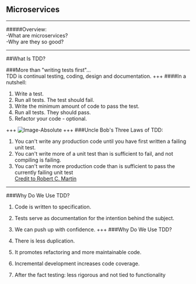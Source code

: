 ## Microservices

---
#####Overview:<br>
-What are microservices?<br>
-Why are they so good?<br>

---
##What Is TDD?

###More than "writing tests first"...<br>
TDD is continual testing, coding, design and documentation.
+++
####In a nutshell:
  1. Write a test.
  2. Run all tests. The test should fail.
  3. Write the minimum amount of code to pass the test.
  4. Run all tests. They should pass.
  5. Refactor your code - optional.
  
+++
![Image-Absolute](https://s3.amazonaws.com/media-p.slid.es/uploads/jlopezmo/images/587930/tdd-circle-of-life.png)
+++
###Uncle Bob's Three Laws of TDD:<br>
1. You can't write any production code until you have first written a failing unit test.<br>
2. You can't write more of a unit test than is sufficient to fail, and not compiling is failing.<br>
3. You can't write more production code than is sufficient to pass the currently failing unit test<br>
[Credit to Robert C. Martin](http://programmer.97things.oreilly.com/wiki/index.php/Uncle_Bob)
---
###Why Do We Use TDD?
1. Code is written to specification.

2. Tests serve as documentation for the intention behind the subject.

3. We can push up with confidence.
+++
###Why Do We Use TDD?
4. There is less duplication.

5. It promotes refactoring and more maintainable code.

6. Incremental development increases code coverage.

7. After the fact testing: less rigorous and not tied to functionality

